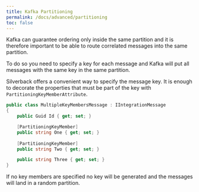 ```yaml
---
title: Kafka Partitioning
permalink: /docs/advanced/partitioning
toc: false
---
```


Kafka can guarantee ordering only inside the same partition and it is therefore important to be able to route correlated messages into the same partition.

To do so you need to specify a key for each message and Kafka will put all messages with the same key in the same partition.

Silverback offers a convenient way to specify the message key. It is enough to decorate the properties that must be part of the key with `PartitioningKeyMemberAttribute`.

```c#
public class MultipleKeyMembersMessage : IIntegrationMessage
{
    public Guid Id { get; set; }

    [PartitioningKeyMember]
    public string One { get; set; }
    
    [PartitioningKeyMember]
    public string Two { get; set; }

    public string Three { get; set; }
}
```

If no key members are specified no key will be generated and the messages will land in a random partition.